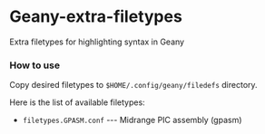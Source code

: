 # Geany-extra-filetypes
Extra filetypes for highlighting syntax in Geany

### How to use
Copy desired filetypes to `$HOME/.config/geany/filedefs` directory.

Here is the list of available filetypes:
 - `filetypes.GPASM.conf` --- Midrange PIC assembly (gpasm)

